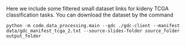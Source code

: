 Here we include some filtered small dataset links for kideny TCGA classification tasks. You can download the dataset by the command 
```
python -m code.data_processing.main --gdc ./gdc-client --manifest data/gdc_manifest_tcga_2.txt --source-slides-folder source_folder output_folder
```
